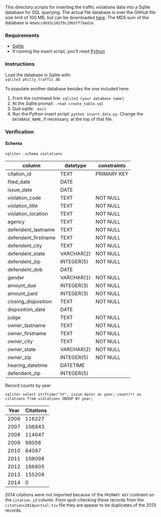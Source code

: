 This directory scripts for inserting the traffic violations data into a Sqlite database for SQL querying. The actual file database is over the GitHub file size limit of 100 MB, but can be downloaded [here](http://s3.amazonaws.com/dwalk/phila_open_data/phila_traffic.db). The MD5 sum of the database is `4de6ccd693c101f9c29b5ff7ded1e`.

### Requirements
* [Sqlite](https://sqlite.org)  
* If running the insert script, you'll need [Python](http://python.org)

### Instructions
Load the database in Sqlite with:  
    `sqlite3 philly_traffic.db`

To populate another database besides the one included here:

1. From the command line: `sqlite3 [your database name]`
2. At the Sqlite prompt: `.read create_table.sql`
3. Quit sqlite: `.exit`
4. Run the Python insert script: `python insert_data.py`. Change the `DATABASE_NAME`, if necessary, at the top of that file.

### Verification

#### Schema
```sqlite> .schema violations```

| column               | datetype    | constraints |
|----------------------|-------------|-------------|
| citation_id          | TEXT        | PRIMARY KEY |
| filed_date           | DATE        |             |
| issue_date           | DATE        |             |
| violation_code       | TEXT        | NOT NULL    |
| violation_title      | TEXT        | NOT NULL    |
| violation_location   | TEXT        | NOT NULL    |
| agency               | TEXT        | NOT NULL    |
| defendent_lastname   | TEXT        | NOT NULL    |
| defendent_firstname  | TEXT        | NOT NULL    |
| defendent_city       | TEXT        | NOT NULL    |
| defendent_state      | VARCHAR(2)  | NOT NULL    |
| defendent_zip        | INTEGER(5)  | NOT NULL    |
| defendent_dob        | DATE        |             |
| gender               | VARCHAR(1)  | NOT NULL    |
| amount_due           | INTEGER(3)  | NOT NULL    |
| amount_paid          | INTEGER(3)  | NOT NULL    |
| closing_disposition  | TEXT        | NOT NULL    |
| disposition_date     | DATE        |             |
| judge                | TEXT        | NOT NULL    |
| owner_lastname       | TEXT        | NOT NULL    |
| owner_firstname      | TEXT        | NOT NULL    |
| owner_city           | TEXT        | NOT NULL    |
| owner_state          | VARCHAR(2)  | NOT NULL    |
| owner_zip            | INTEGER(5)  | NOT NULL    |
| hearing_datetime     | DATETIME    |             |
| defendent_zip        | INTEGER(5)  |             |

Record counts by year

`sqlite> select strftime("%Y", issue_date) as year, count(*) as citations from violations GROUP BY year;`

| Year | Citations |
|------|-----------|
| 2006 | 116227    |
| 2007 | 106843    |
| 2008 | 114647    |
| 2009 | 98056     |
| 2010 | 84087     |
| 2011 | 108098    |
| 2012 | 166805    |
| 2013 | 155208    |
| 2014 | 0         |

2014 citations were not imported because of the `PRIMARY KEY` contraint on the `citation_id` column. From spot-checking these records from the `citations2014partial.tsv` file they are appear to be duplicates of the 2013 records.
